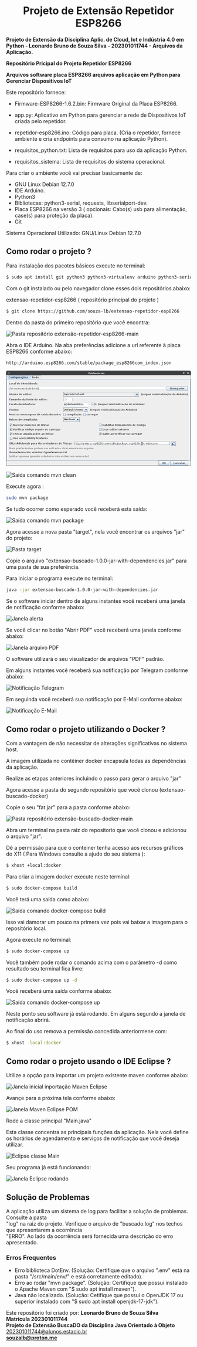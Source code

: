 <h1 align=center>Projeto de Extensão Repetidor ESP8266</h1>

<b>Projeto de Extensão da Disciplina Aplic. de Cloud, Iot e Indústria 4.0 em Python - Leonardo Bruno de Souza Silva - 202301011744 - Arquivos da Aplicação.</b>

<b>Repositório Pricipal do Projeto Repetidor ESP8266</b>

<b>Arquivos software placa ESP8266 arquivos aplicação em Python para Gerenciar Dispositivos IoT</b>

Este repositório fornece:

* Firmware-ESP8266-1.6.2.bin: Firmware Original da Placa ESP8266.

* app.py: Aplicativo em Python para gerenciar a rede de Dispositivos IoT criada pelo repetidor.

* repetidor-esp8266.ino: Código para placa. (Cria o repetidor, fornece ambiente e cria endpoints para consumo na aplicação Python).

* requisitos_python.txt: Lista de requisitos para uso da aplicação Python.

* requisitos_sistema: Lista de requisitos do sistema operacional. 

Para criar o ambiente você vai precisar basicamente de:

* GNU Linux Debian 12.7.0
* IDE Arduino.
* Python3
* Bibliotecas: python3-serial, requests, libserialport-dev.
* Placa ESP8266 na versão 3 ( opcionais: Cabo(s) usb para alimentação, case(s) para proteção da placa).
* Git

Sistema Operacional Utilizado:  GNU/Linux Debian 12.7.0  


<h2>Como rodar o projeto ?</h2>

Para instalação dos pacotes básicos 
execute no terminal:

```bash
$ sudo apt install git python3 python3-virtualenv arduino python3-serial libserialport-dev
```

Com o git instalado ou pelo navegador clone esses dois repositórios abaixo:

extensao-repetidor-esp8266 ( repositório principal do projeto )
```bash
$ git clone https://github.com/souza-lb/extensao-repetidor-esp8266
```

Dentro da pasta do primeiro repositório que você encontra:  

![Pasta repositório extensão-repetidor-esp8266-main](/imagens/arquivos-repositori.png)  

Abra o IDE Arduino. Na aba preferências adicione a url referente à placa ESP8266 conforme abaixo:


```bash
http://arduino.esp8266.com/stable/package_esp8266com_index.json
```

![Opção Preferências](/imagens/repositorio-placa.png)  


![Saída comando mvn clean](/imagens/mvn-clean.png)  

Execute agora :

```bash
sudo mvn package
```

Se tudo ocorrer como esperado você receberá esta saída:  

![Saída comando mvn package](/imagens/mvn-package.png)  

Agora acesse a nova pasta "target", nela você encontrar os arquivos "jar" do projeto:  

![Pasta target](/imagens/pasta-target.png)  

Copie o arquivo "extensao-buscado-1.0.0-jar-with-dependencies.jar" para uma pasta de sua preferência.  

Para iniciar o programa execute no terminal:  

```bash
java -jar extensao-buscado-1.0.0-jar-with-dependencies.jar
```

Se o software iniciar dentro de alguns instantes você receberá uma janela de notificação conforme abaixo:  

![Janela alerta](/imagens/janela-alerta-app.png)  

Se você clicar no botão "Abrir PDF" você receberá uma janela conforme abaixo:  

![Janela arquivo PDF](/imagens/janela-arquivo-pdf-do.png)  

O software utilizará o seu visualizador de arquivos "PDF" padrão.

Em alguns instantes você receberá sua notificação por Telegram conforme abaixo:  

![Notificação Telegram](/imagens/notificacao-telegram.png)


Em seguinda você receberá sua notificação por E-Mail conforme abaixo:  

![Notificação E-Mail](/imagens/notificacao-email.png)  


<h2>Como rodar o projeto utilizando o Docker ?</h2>  

Com a vantagem de não necessitar de alterações significativas no sistema host.<p>
A imagem utilizada no contêiner docker encapsula todas as dependências da aplicação.  


Realize as etapas anteriores incluindo o passo para gerar o arquivo "jar"

Agora acesse a pasta do segundo repositório que você clonou (extensao-buscado-docker)

Copie o seu "fat jar" para a pasta conforme abaixo:  

![Pasta repositório extensão-buscado-docker-main](/imagens/pasta-extensao-buscado-docker-main.png)  

Abra um terminal na pasta raiz do repositorio que você clonou e adicionou o arquivo "jar".

Dê a permissão para que o conteiner tenha acesso aos recursos gráficos do X11 ( Para Windows consulte a ajudo do seu sistema ):

```bash
$ xhost +local:docker
```

Para criar a imagem docker execute neste terminal:  

```bash
$ sudo docker-compose build
```

Você terá uma saída como abaixo:  

![Saída comando docker-compose build](/imagens/docker-compose-build.png)  

Isso vai damorar um pouco na primera vez pois vai baixar a imagem para o repositório local.

Agora execute no terminal:

```bash
$ sudo docker-compose up
```
Você também pode rodar o comando acima com o parâmetro -d como resultado seu terminal fica livre:

```bash
$ sudo docker-compose up -d
```

Você receberá uma saída conforme abaixo:  

![Saída comando docker-compose up](/imagens/docker-compose-up.png)  

Neste ponto seu sóftware já está rodando. Em alguns segundo a janela de notificação abrirá.

Ao final do uso remova a permissão concedida anteriormene com:

```bash
$ xhost -local:docker
```

<h2>Como rodar o projeto usando o IDE Eclipse ?</h2>

Utilize a opção para importar um projeto existente maven conforme abaixo:  

![Janela inicial inportação Maven Eclipse](/imagens/eclipse-projeto-maven-existente.png)  

Avançe para a próxima tela conforme abaixo:  

![Janela Maven Eclipse POM](/imagens/eclipse-projeto-maven-existente-pom.png)  

Rode a classe principal "Main.java"  

Esta classe concentra as principais funções da aplicação. Nela você define os horários de agendamento e serviços de notificação que você deseja utilizar.  

![Eclipse classe Main](/imagens/classe-main-eclipse.png)  

Seu programa já está funcionando:  

![Janela Eclipse rodando](/imagens/classe-main-eclipse-rodando.png)  

<h2>Solução de Problemas</h2>  

A aplicação utiliza um sistema de log para facilitar a solução de problemas. Consulte a pasta  
"log" na raiz do projeto. Verifique o arquivo de "buscado.log" nos techos que apresentarem a ocorrência  
"ERRO". Ao lado da ocorrência será fornecida uma descrição do erro apresentado.  

<h3>Erros Frequentes</h3>

* Erro biblioteca DotEnv. (Solução: Certifique que o arquivo ".env" está na pasta "/src/main/env/" e está corretamente editado).
* Erro ao rodar "mvn package". (Solução: Certifique que possui instalado o Apache Maven com "$ sudo apt install maven").
* Java não localizado. (Solução: Cetifique que possui o OpenJDK 17 ou superior instalado com "$ sudo apt install openjdk-17-jdk").



Este repositório foi criado por: <b>Leonardo Bruno de Souza Silva</b><br>
<b>Matrícula 202301011744</b><br>
<b>Projeto de Extensão BuscaDO da Disciplina Java Orientado à Objeto</b><br>
202301011744@alunos.estacio.br<br>
<b>souzalb@proton.me</b>

